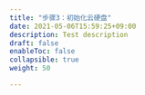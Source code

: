 ```yaml
---
title: "步骤3：初始化云硬盘"
date: 2021-05-06T15:59:25+09:00
description: Test description
draft: false
enableToc: false
collapsible: true
weight: 50

---
```


